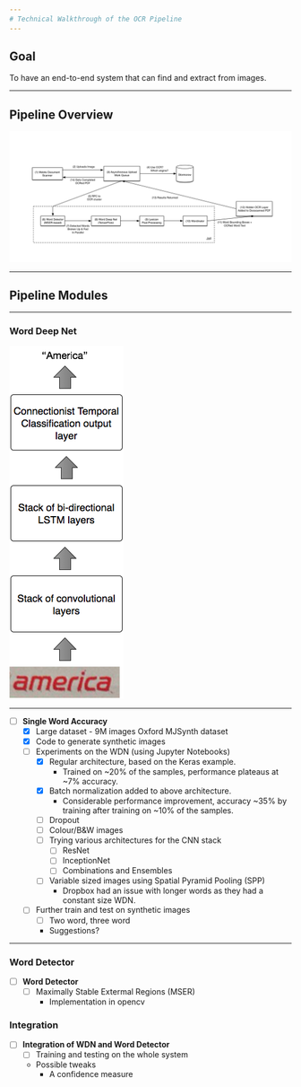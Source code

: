 ```yaml
---
# Technical Walkthrough of the OCR Pipeline
---
```

## Goal
To have an end-to-end system that can find and extract from images.

---
## Pipeline Overview
![Dropbox Pipeline image](pipeline.png)

---
## Pipeline Modules
---
### Word Deep Net  

![Dropbox Pipeline image](wdn.png)  

---
- [ ] **Single Word Accuracy**
  - [x] Large dataset - 9M images Oxford MJSynth dataset
  - [x] Code to generate synthetic images
  - [ ] Experiments on the WDN (using Jupyter Notebooks)
    - [x] Regular architecture, based on the Keras example.
      - Trained on ~20% of the samples, performance plateaus at ~7% accuracy.
    - [x] Batch normalization added to above architecture.
      - Considerable performance improvement, accuracy ~35% by training after training on ~10% of the samples.
    - [ ] Dropout
    - [ ] Colour/B&W images
    - [ ] Trying various architectures for the CNN stack
      - [ ] ResNet
      - [ ] InceptionNet
      - [ ] Combinations and Ensembles
    - [ ] Variable sized images using Spatial Pyramid Pooling (SPP)
      - Dropbox had an issue with longer words as they had a constant size WDN.
  - [ ] Further train and test on synthetic images
    - [ ] Two word, three word
    - Suggestions?  
---

### Word Detector  

- [ ] **Word Detector**
  - [ ] Maximally Stable Extermal Regions (MSER)
    - Implementation in opencv  

### Integration

- [ ] **Integration of WDN and Word Detector**
  - [ ] Training and testing on the whole system
  - Possible tweaks
    - A confidence measure


